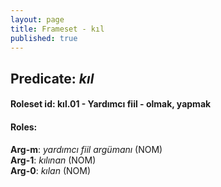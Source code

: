 ```yaml
---
layout: page
title: Frameset - kıl
published: true
---
```

<h2>Predicate: <i>kıl</i></h2>
<h4>Roleset id: kıl.01 - Yardımcı fiil - olmak, yapmak<br>
<h4>Roles:</h4>
<b>Arg-m</b>: <i>yardımcı fiil argümanı</i>  (NOM) <br>
<b>Arg-1</b>: <i>kılınan</i>  (NOM) <br>
<b>Arg-0</b>: <i>kılan</i>  (NOM) <br>
